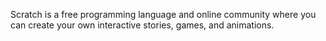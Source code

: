 Scratch is a free programming language and online community where you can create your own interactive stories, games, and animations.